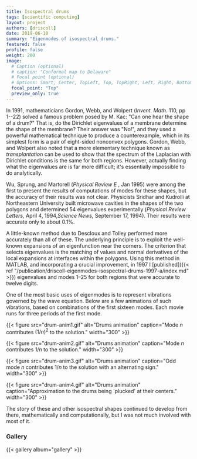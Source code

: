 ```yaml
---
title: Isospectral drums
tags: [scientific computing]
layout: project
authors: [driscoll]
date: 2019-06-10
summary: "Eigenmodes of isospectral drums."
featured: false
profile: false
weight: 200
image:
  # Caption (optional)
  # caption: "Conformal map to Delaware"
  # Focal point (optional)
  # Options: Smart, Center, TopLeft, Top, TopRight, Left, Right, BottomLeft, Bottom, BottomRight
  focal_point: "Top"
  preview_only: true
---
```



In 1991, mathematicians Gordon, Webb, and Wolpert
(*Invent. Math.* 110, pp 1--22) solved a famous problem posed by M. Kac:
"Can one hear the shape of a drum?" That is, do the Dirichlet
eigenvalues of a membrane determine the shape of the membrane? Their
answer was "No!", and they used a powerful mathematical technique to
produce a counterexample, which in its simplest form is a pair of
eight-sided nonconvex polygons. Gordon, Webb, and Wolpert also noted that a more elementary technique known as *transplantation* can be used to show that the spectrum of the Laplacian with Dirichlet conditions is the same for both regions.
However, actually finding what the eigenvalues are is far more
difficult; it's essentially impossible to do analytically. 

Wu, Sprung, and Martorell (*Physical Review E* , Jan 1995) were among the first to present the results of computations of modes for these shapes, but the accuracy of their results was not clear. Physicists Sridhar and Kudrolli at Northeastern University built microwave cavities in the shapes of the two polygons and
determined 54 eigenvalues experimentally (*Physical Review Letters,* April 4, 1994,*Science News,* September 17, 1994). Their results were
accurate only to about 0.1%. 

A little-known method due to Descloux and Tolley performed more accurately
than all of these. The underlying principle is to exploit the well-known
expansions of an eigenfunction near the corners. The criterion that
selects eigenvalues is the matching of values and normal derivatives of
the local expansions at interfaces within the polygons. Using this
method in MATLAB, and incorporating a crucial improvement, in 1997 I [published]({{< ref "/publication/driscoll-eigenmodes-isospectral-drums-1997-a/index.md" >}})
eigenvalues and modes 1–25 for both regions that were accurate to twelve digits. 

One of the most basic uses of eigenmodes is to represent vibrations
governed by the wave equation. Below are a few animations of such
vibrations, based on combinations of the first sixteen modes. Each movie
runs for three periods of the first mode.

{{< figure src="drum-anim1.gif" alt="Drums animation" caption="Mode $n$ contributes $(1/n)^2$ to the solution." width="300" >}}

{{< figure src="drum-anim2.gif" alt="Drums animation" caption="Mode $n$ contributes $1/n$ to the solution." width="300" >}}

{{< figure src="drum-anim3.gif" alt="Drums animation" caption="Odd mode $n$ contributes $1/n$ to the solution with an alternating sign." width="300" >}}

{{< figure src="drum-anim4.gif" alt="Drums animation" caption="Approximation to the drums being `plucked' at their centers." width="300" >}}

The story of these and other isospectral shapes continued to develop from there, mathematically and computationally, but I was not much involved with most of it. 

### Gallery 

 {{< gallery album="gallery" >}}

